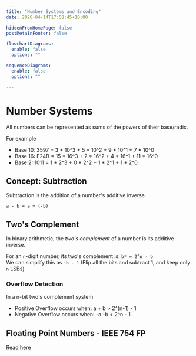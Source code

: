 ```yaml
---
title: "Number Systems and Encoding"
date: 2020-04-14T17:58:45+10:00

hiddenFromHomePage: false
postMetaInFooter: false

flowchartDiagrams:
  enable: false
  options: ""

sequenceDiagrams: 
  enable: false
  options: ""

---
```


# Number Systems

All numbers can be represented as sums of the powers of their base/radix.  

For example

* Base 10: 3597 = 3 * 10^3 + 5 * 10^2 + 9 * 10^1 + 7 * 10^0
* Base 16: F24B = 15 * 16^3 + 2 * 16^2 + 4 * 16^1 + 11 * 16^0
* Base 2: 1011 = 1 * 2^3 + 0 * 2^2 + 1 * 2^1 + 1 * 2^0

## Concept: Subtraction

Subtraction is the addition of a number's additive inverse.

`a - b = a + (-b)`

## Two's Complement

In binary arithmetic, the _two's complement_ of a number is its additive inverse.  

For an `n`-digit number, its two's complement is: `b* = 2^n - b`  
We can simplify this as `~b - 1` (Flip all the bits and subtract 1, and keep only `n` LSBs)

### Overflow Detection

In a n-bit two's complement system

* Positive Overflow occurs when: a + b > 2^(n-1) - 1
* Negative Overflow occurs when: -a -b < 2^n - 1

## Floating Point Numbers - IEEE 754 FP

[Read here](https://featherbear.github.io/UNSW-COMP1521/blog/post/data_representation/#floating-point-numbers)
